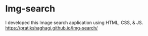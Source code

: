 # Img-search
I developed this Image search application using HTML, CSS, &amp; JS. 
https://pratikshaghagi.github.io/Img-search/
